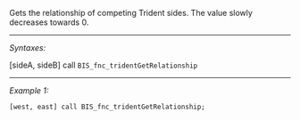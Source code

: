 Gets the relationship of competing Trident sides. The value slowly decreases towards 0.


---
*Syntaxes:*

[sideA, sideB] call `BIS_fnc_tridentGetRelationship`

---
*Example 1:*

```sqf
[west, east] call BIS_fnc_tridentGetRelationship;
```